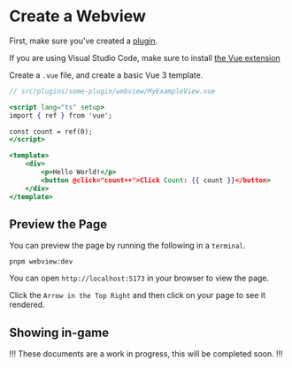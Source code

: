 # Create a Webview

First, make sure you've created a [plugin](../plugins/create.md).

If you are using Visual Studio Code, make sure to install [the Vue extension](https://marketplace.visualstudio.com/items?itemName=Vue.volar)

Create a `.vue` file, and create a basic Vue 3 template.

```jsx
// src/plugins/some-plugin/webview/MyExampleView.vue

<script lang="ts" setup>
import { ref } from 'vue';

const count = ref(0);
</script>

<template>
    <div>
        <p>Hello World!</p>
        <button @click="count++">Click Count: {{ count }}</button>
    </div>
</template>
```

## Preview the Page

You can preview the page by running the following in a `terminal`.

```
pnpm webview:dev
```

You can open `http://localhost:5173` in your browser to view the page.

Click the `Arrow in the Top Right` and then click on your page to see it rendered.

## Showing in-game

!!!
These documents are a work in progress, this will be completed soon.
!!!
